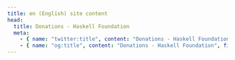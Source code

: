 ```yaml
---
title: en (English) site content
head:
  title: Donations - Haskell Foundation
  meta:
    - { name: "twitter:title", content: "Donations - Haskell Foundation", file: "" }
    - { name: "og:title", content: "Donations - Haskell Foundation", file: "" }
---
```

